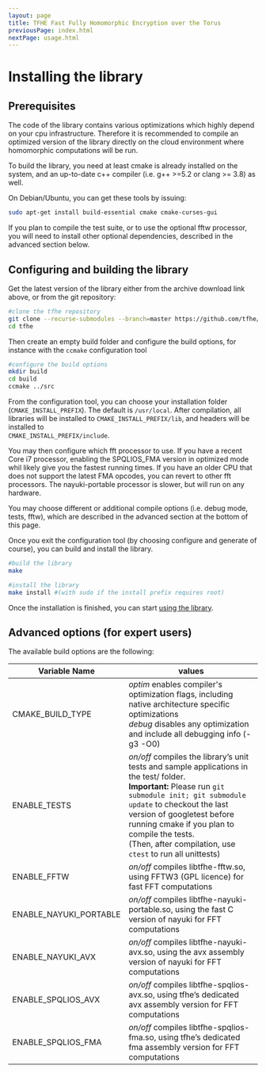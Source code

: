 ```yaml
---
layout: page
title: TFHE Fast Fully Homomorphic Encryption over the Torus
previousPage: index.html
nextPage: usage.html
---
```


# Installing the library

## Prerequisites

The code of the library contains various optimizations which highly depend on
your cpu infrastructure. Therefore it is recommended to compile an optimized 
version of the library directly on the cloud environment where homomorphic
computations will be run. 

To build the library, you need at least cmake is already installed on the
system, and an up-to-date c++ compiler (i.e. g++ >=5.2 or clang >= 3.8) as well.

On Debian/Ubuntu, you can get these tools by issuing:

~~~sh
sudo apt-get install build-essential cmake cmake-curses-gui
~~~

If you plan to compile the test suite, or to use the optional fftw processor,
you will need to install other optional dependencies, described in the advanced
section below. 

## Configuring and building the library

Get the latest version of the library either from the archive download link above, or from the git repository:

~~~sh
#clone the tfhe repository
git clone --recurse-submodules --branch=master https://github.com/tfhe/tfhe.git
cd tfhe
~~~

Then create an empty build folder and configure the build options, for instance
with the ```ccmake``` configuration tool

~~~sh
#configure the build options
mkdir build
cd build
ccmake ../src
~~~

From the configuration tool, you can choose your installation folder
(```CMAKE_INSTALL_PREFIX```). The default is ```/usr/local```. 
After compilation, all libraries will be installed to 
```CMAKE_INSTALL_PREFIX/lib```, and headers will be installed to  
```CMAKE_INSTALL_PREFIX/include```.

You may then configure which fft processor to use. If you have a recent Core i7 
processor, enabling the SPQLIOS_FMA version in optimized mode whil likely 
give you the fastest running times. If you have an older
CPU that does not support the latest FMA opcodes, you can revert to other fft
processors. The nayuki-portable processor is slower, but will run on any
hardware.

You may choose different or additional compile options (i.e. debug mode, 
tests, fftw), which are described in the advanced section at the bottom
of this page.

Once you exit the configuration tool (by choosing configure and generate of course),
you can build and install the library.

~~~sh
#build the library
make

#install the library
make install #(with sudo if the install prefix requires root) 
~~~

Once the installation is finished, you can start [using the library](usage.html).


## Advanced options (for expert users)

The available build options are the following:

<table>
  <thead>
    <tr>
      <th>Variable Name</th>
      <th>values</th>
    </tr>
  </thead>
  <tbody>
    <tr>
      <td>CMAKE_BUILD_TYPE</td>
      <td>
        <em>optim</em> enables compiler's optimization flags, including native 
             architecture specific optimizations<br>
        <em>debug</em> disables any optimization and include all debugging 
             info (-g3 -O0)
      </td>
    </tr>
    <tr>
      <td>ENABLE_TESTS</td>
      <td><em>on/off</em> compiles the library’s unit tests and sample applications in the test/ folder.<br>
<strong>Important:</strong> Please run <code>git submodule init; git submodule update</code> to checkout the last version of 
googletest before running cmake if you plan to compile the tests.<br>
(Then, after compilation, use <code class="highlighter-rouge">ctest</code> to run all unittests)</td>
    </tr>
    <tr>
      <td>ENABLE_FFTW</td>
      <td><em>on/off</em> compiles libtfhe-fftw.so, using FFTW3 (GPL licence) for fast FFT computations</td>
    </tr>
    <tr>
      <td>ENABLE_NAYUKI_PORTABLE</td>
      <td><em>on/off</em> compiles libtfhe-nayuki-portable.so, using the fast C version of nayuki for FFT computations</td>
    </tr>
    <tr>
      <td>ENABLE_NAYUKI_AVX</td>
      <td><em>on/off</em> compiles libtfhe-nayuki-avx.so, using the avx assembly version of nayuki for FFT computations</td>
    </tr>
    <tr>
      <td>ENABLE_SPQLIOS_AVX</td>
      <td><em>on/off</em> compiles libtfhe-spqlios-avx.so, using tfhe’s dedicated avx assembly version for FFT computations</td>
    </tr>
    <tr>
      <td>ENABLE_SPQLIOS_FMA</td>
      <td><em>on/off</em> compiles libtfhe-spqlios-fma.so, using tfhe’s dedicated fma assembly version for FFT computations</td>
    </tr>
  </tbody>
</table>


